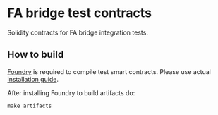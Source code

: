 # FA bridge test contracts

Solidity contracts for FA bridge integration tests.

## How to build

[Foundry](https://github.com/foundry-rs/foundry) is required to compile test smart contracts. Please use actual [installation guide](https://book.getfoundry.sh/getting-started/installation).

After installing Foundry to build artifacts do:
```
make artifacts
```
